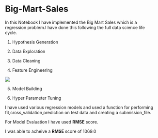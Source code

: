 # Big-Mart-Sales

In this Notebook I have implemented the Big Mart Sales which is a regression problem.I have done this following the full data science life cycle.


1. Hypothesis Generation

2. Data Exploration

3. Data Cleaning

4. Feature Engineering

![](/images/Items_combined.jpg)

5. Model Building

6. Hyper Parameter Tuning


I have used various regression models and used a function for performing fit,cross_validation,prediction on test data and creating a submission_file.


For Model Evaluation I have used **RMSE** score. 

I was able to acheive a **RMSE** score of 1069.0
